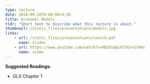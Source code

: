 ```yaml
---
type: lecture
date: 2018-09-16T8:00:00+4:30
title: Economic Models
tldr: "Short text to discribe what this lecture is about."
thumbnail: /static_files/presentations/models.jpg
links: 
    - url: /static_files/presentations/search.pdf
      name: slides
    - url: https://www.youtube.com/watch?v=NDZdsqbcGTU&t=2740s
      name: video
---
```

**Suggested Readings:**
- GLS Chapter 1
